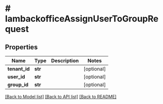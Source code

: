 # # IambackofficeAssignUserToGroupRequest


## Properties 


Name | Type | Description | Notes
------------ | ------------- | ------------- | -------------
**tenant_id**| **str** |   | [optional]
**user_id**| **str** |   | [optional]
**group_id**| **str** |   | [optional]


[[Back to Model list]](../../README.md#models) [[Back to API list]](../../README.md#endpoints) [[Back to README]](../../README.md)


